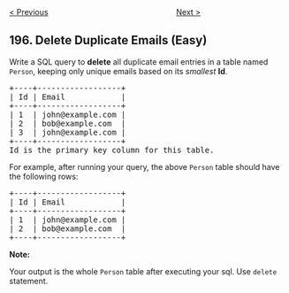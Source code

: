 <!--|This file generated by command(leetcode description); DO NOT EDIT.    |-->
<!--+----------------------------------------------------------------------+-->
<!--|@author    Openset <openset.wang@gmail.com>                           |-->
<!--|@link      https://github.com/openset                                 |-->
<!--|@home      https://github.com/openset/leetcode                        |-->
<!--+----------------------------------------------------------------------+-->

[< Previous](https://github.com/openset/leetcode/tree/master/problems/tenth-line "Tenth Line")
　　　　　　　　　　　　　　　　
[Next >](https://github.com/openset/leetcode/tree/master/problems/rising-temperature "Rising Temperature")

## 196. Delete Duplicate Emails (Easy)

<p>Write a SQL query to <strong>delete</strong> all duplicate email entries in a table named <code>Person</code>, keeping only unique emails based on its <i>smallest</i> <b>Id</b>.</p>

<pre>
+----+------------------+
| Id | Email            |
+----+------------------+
| 1  | john@example.com |
| 2  | bob@example.com  |
| 3  | john@example.com |
+----+------------------+
Id is the primary key column for this table.
</pre>

<p>For example, after running your query, the above <code>Person</code> table should have the following rows:</p>

<pre>
+----+------------------+
| Id | Email            |
+----+------------------+
| 1  | john@example.com |
| 2  | bob@example.com  |
+----+------------------+
</pre>

<p><strong>Note:</strong></p>

<p>Your output is the whole <code>Person</code>&nbsp;table after executing your sql. Use <code>delete</code> statement.</p>
